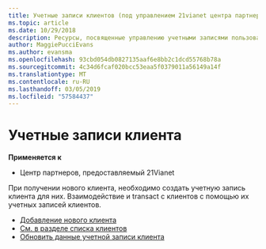 ```yaml
---
title: Учетные записи клиентов (под управлением 21vianet центра партнеров)
ms.topic: article
ms.date: 10/29/2018
description: Ресурсы, посвященные управлению учетными записями пользователей.
author: MaggiePucciEvans
ms.author: evansma
ms.openlocfilehash: 93cbd054db0827135aaf6e8bb2c1dcd55768b78a
ms.sourcegitcommit: 4c34d6fcaf020bcc53eaa5f0379011a56149a14f
ms.translationtype: MT
ms.contentlocale: ru-RU
ms.lasthandoff: 03/05/2019
ms.locfileid: "57584437"
---
```

# <a name="customer-accounts"></a>Учетные записи клиента

**Применяется к**

-   Центр партнеров, предоставляемый 21Vianet

При получении нового клиента, необходимо создать учетную запись клиента для них. Взаимодействие и transact с клиентов с помощью их учетных записей клиентов. 

-   [Добавление нового клиента](add-a-new-customer.md)
-   [См. в разделе списка клиентов](see-your-customer-list.md)
-   [Обновить данные учетной записи клиента](update-customer-account-info.md)

 

 




